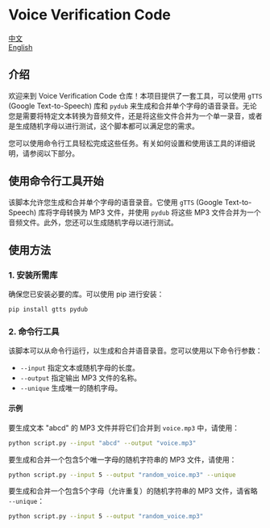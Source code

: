 # Voice Verification Code

[中文](README_zh.md)  
[English](README.md)

## 介绍

欢迎来到 Voice Verification Code 仓库！本项目提供了一套工具，可以使用 `gTTS` (Google Text-to-Speech) 库和 `pydub` 来生成和合并单个字母的语音录音。无论您是需要将特定文本转换为音频文件，还是将这些文件合并为一个单一录音，或者是生成随机字母以进行测试，这个脚本都可以满足您的需求。

您可以使用命令行工具轻松完成这些任务。有关如何设置和使用该工具的详细说明，请参阅以下部分。

## 使用命令行工具开始

该脚本允许您生成和合并单个字母的语音录音。它使用 `gTTS` (Google Text-to-Speech) 库将字母转换为 MP3 文件，并使用 `pydub` 将这些 MP3 文件合并为一个音频文件。此外，您还可以生成随机字母以进行测试。

## 使用方法

### 1. 安装所需库

确保您已安装必要的库。可以使用 pip 进行安装：

```bash
pip install gtts pydub
```

### 2. 命令行工具

该脚本可以从命令行运行，以生成和合并语音录音。您可以使用以下命令行参数：

- `--input` 指定文本或随机字母的长度。
- `--output` 指定输出 MP3 文件的名称。
- `--unique` 生成唯一的随机字母。

#### 示例

要生成文本 "abcd" 的 MP3 文件并将它们合并到 `voice.mp3` 中，请使用：

```bash
python script.py --input "abcd" --output "voice.mp3"
```

要生成和合并一个包含5个唯一字母的随机字符串的 MP3 文件，请使用：

```bash
python script.py --input 5 --output "random_voice.mp3" --unique
```

要生成和合并一个包含5个字母（允许重复）的随机字符串的 MP3 文件，请省略 `--unique`：

```bash
python script.py --input 5 --output "random_voice.mp3"
```

